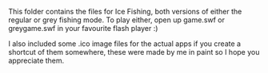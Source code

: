 This folder contains the files for Ice Fishing, both versions of either the regular or grey fishing mode. To play either, open up game.swf or greygame.swf in your favourite flash player :) 

I also included some .ico image files for the actual apps if you create a shortcut of them somewhere, these were made by me in paint so I hope you appreciate them.
